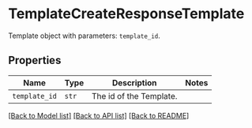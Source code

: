 # TemplateCreateResponseTemplate

Template object with parameters: `template_id`.

## Properties

| Name | Type | Description | Notes |
| ---- | ---- | ----------- | ----- |
| `template_id` | ```str``` |  The id of the Template.  |  |


[[Back to Model list]](../README.md#documentation-for-models) [[Back to API list]](../README.md#documentation-for-api-endpoints) [[Back to README]](../README.md)


